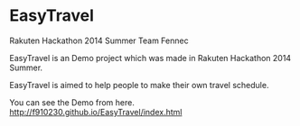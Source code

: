 EasyTravel
===========

Rakuten Hackathon 2014 Summer
Team Fennec

EasyTravel is an Demo project which was made in Rakuten Hackathon 2014 Summer.

EasyTravel is aimed to help people to make their own travel schedule.

You can see the Demo from here. http://f910230.github.io/EasyTravel/index.html
